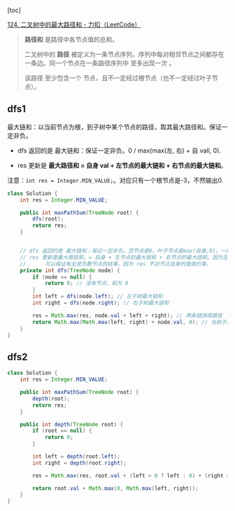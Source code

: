 [toc]

[124. 二叉树中的最大路径和 - 力扣（LeetCode）](https://leetcode.cn/problems/binary-tree-maximum-path-sum/)

> **路径和** 是路径中各节点值的总和。
>
> 二叉树中的 **路径** 被定义为一条节点序列，序列中每对相邻节点之间都存在一条边。同一个节点在一条路径序列中 至多出现一次 。
>
> 该路径 至少包含一个 节点，且不一定经过根节点（也不一定经过叶子节点）。



## dfs1

最大链和：以当前节点为根，到子树中某个节点的路径，取其最大路径和。保证一定非负。



- dfs 返回的是 最大链和：保证一定非负。0 / max(max(左, 右) + 自 vall, 0).

- res 更新是 **最大路径和 = 自身 val + 左节点的最大链和 + 右节点的最大链和**。

注意：`int res = Integer.MIN_VALUE;`。对应只有一个根节点是-3，不然输出0.

```java
class Solution {
    int res = Integer.MIN_VALUE;

    public int maxPathSum(TreeNode root) {
        dfs(root);
        return res;
    }


    // dfs 返回的是 最大链和：保证一定非负。空节点是0，叶子节点是max(自身,0)，一般节点是max(max(左,右) + 自身, 0).
    // res 更新是最大路径和，= 自身 + 左节点的最大链和 + 右节点的最大链和。因为左右节点的最大链和保证了非负，这里就直接加。
    //      可以保证有全是负数节点的结果。因为 res 不对节点自身的值做约束。
    private int dfs(TreeNode node) {
        if (node == null) {
            return 0; // 没有节点，和为 0
        }
        int left = dfs(node.left); // 左子树最大链和
        int right = dfs(node.right); // 右子树最大链和

        res = Math.max(res, node.val + left + right); // 两条链拼成路径
        return Math.max(Math.max(left, right) + node.val, 0); // 当前子树最大链和
    }
}
```

## dfs2

```java
class Solution {
    int res = Integer.MIN_VALUE;

    public int maxPathSum(TreeNode root) {
        depth(root);
        return res;
    }

    public int depth(TreeNode root) {
        if (root == null) {
            return 0;
        }

        int left = depth(root.left);
        int right = depth(root.right);

        res = Math.max(res, root.val + (left > 0 ? left : 0) + (right > 0 ? right : 0));

        return root.val + Math.max(0, Math.max(left, right));
    }
}
```

